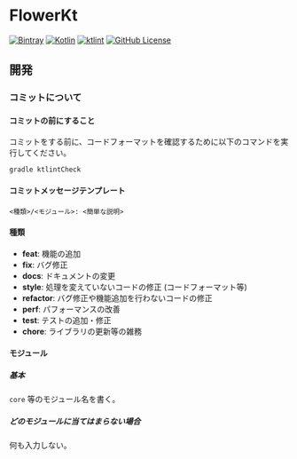 # FlowerKt

[![Bintray](https://img.shields.io/bintray/v/kokasai/maven/FlowerKt-core)](https://bintray.com/kokasai/maven/FlowerKt-core)
[![Kotlin](https://img.shields.io/badge/kotlin-1.4.20-blue.svg?logo=kotlin)](http://kotlinlang.org)
[![ktlint](https://img.shields.io/badge/code%20style-%E2%9D%A4-FF4081.svg)](https://ktlint.github.io/)
[![GitHub License](https://img.shields.io/badge/license-Apache%20License%202.0-blue.svg?style=flat)](http://www.apache.org/licenses/LICENSE-2.0)


## 開発

### コミットについて

#### コミットの前にすること
コミットをする前に、コードフォーマットを確認するために以下のコマンドを実行してください。

```
gradle ktlintCheck
```

#### コミットメッセージテンプレート

```
<種類>/<モジュール>: <簡単な説明>
```

#### 種類

- **feat**: 機能の追加
- **fix**: バグ修正
- **docs**: ドキュメントの変更
- **style**: 処理を変えていないコードの修正 (コードフォーマット等)
- **refactor**: バグ修正や機能追加を行わないコードの修正
- **perf**: パフォーマンスの改善
- **test**: テストの追加・修正
- **chore**: ライブラリの更新等の雑務

#### モジュール

##### 基本
`core` 等のモジュール名を書く。

##### どのモジュールに当てはまらない場合
何も入力しない。
